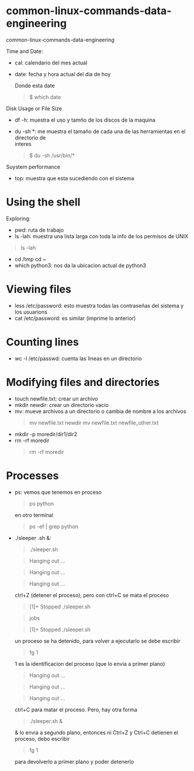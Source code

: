 # common-linux-commands-data-engineering
common-linux-commands-data-engineering

Time and Date:

* cal: calendario del mes actual
* date: fecha y hora actual del dia de hoy

    Donde esta date 

    > $ which date
    
Disk Usage or File Size
* df -h: muestra el uso y tamño de los discos de la maquina
* du -sh *: me muestra el tamaño de cada una de las herramientas en el directorio de    
            interes   
        
    > $ du -sh /usr/bin/* 

Suystem performance
* top: muestra que esta sucediendo con el sistema

# Using the shell

Exploring:
* pwd: ruta de trabajo
* ls -lah:  muestra una lista larga con toda la info de los permisos de UNIX
> ls -lah
* cd /tmp cd ~ 
* which python3: nos da la ubicacion actual de python3

# Viewing files
* less /etc/password: esto muestra todas las contraseñas del sistema y los usuarions
* cat /etc/password: es similar (imprime lo anterior)

# Counting lines
* wc -l /etc/passwd: cuenta las lineas en un directorio

# Modifying files and directories
* touch newfile.txt: crear un archivo
* mkdir newdir: crear un directorio vacio
* mv: mueve archivos a un directorio o cambia de nombre a los archivos
    > mv newfile.txt newdir
    > mv newfile.txt newfile_other.txt
* mkdir -p moredir/dir1/dir2
* rm -rf moredir
    > rm -rf moredir

# Processes
* ps: vemos que tenemos en proceso
    > ps
    > python

    en otro terminal
    > ps -ef | grep python
* ./sleeper .sh &:
    >./sleeper.sh

    > Hanging out ...

    > Hanging out ...

    > Hanging out ...

    ctrl+Z (detener el proceso), pero con ctrl+C se mata el proceso
    > [1]+  Stopped                 ./sleeper.sh

    > jobs

    > [1]+  Stopped                 ./sleeper.sh

    un proceso se ha detenido, para volver a ejecutarlo se debe escribir
    > fg 1

    1 es la identificacion del proceso (que lo envia a primer plano)
    > Hanging out ...

    > Hanging out ...

    > Hanging out ...

    ctrl+C para matar el proceso. Pero, hay otra forma 

    > ./sleeper.sh &

    &  lo envia a segundo plano, entonces ni Ctrl+Z y Ctrl+C detienen el proceso, debo escribir

    > fg 1

    para devolverlo a primer plano y poder detenerlo